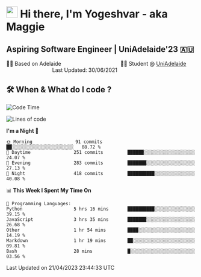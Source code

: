 <h1><img src="https://emojis.slackmojis.com/emojis/images/1531849430/4246/blob-sunglasses.gif?1531849430" width="30"/> Hi there, I'm Yogeshvar - aka Maggie</h1>

## Aspiring Software Engineer | UniAdelaide'23 🇦🇺  
🏂🏻  Based on Adelaide &nbsp;&nbsp;&nbsp;&nbsp;&nbsp;&nbsp;&nbsp;&nbsp;&nbsp;&nbsp;&nbsp;&nbsp;&nbsp;&nbsp;&nbsp;&nbsp;&nbsp;&nbsp;&nbsp;&nbsp;&nbsp;&nbsp;&nbsp;&nbsp;&nbsp;&nbsp;&nbsp;&nbsp;&nbsp;&nbsp;&nbsp;&nbsp;&nbsp;&nbsp;&nbsp;&nbsp;&nbsp;&nbsp;&nbsp;👨‍💻 Student @ [UniAdelaide](https://www.adelaide.edu.au)   &nbsp;&nbsp;&nbsp;&nbsp;&nbsp;&nbsp;&nbsp;&nbsp;&nbsp;&nbsp;&nbsp;&nbsp;&nbsp;&nbsp;&nbsp;&nbsp;&nbsp;&nbsp;&nbsp;&nbsp;&nbsp;&nbsp;&nbsp;&nbsp;&nbsp;&nbsp;&nbsp;&nbsp;&nbsp;&nbsp;&nbsp;Last Updated: 30/06/2021

## 🛠 When & What do I code ?  

<!--START_SECTION:waka-->
![Code Time](http://img.shields.io/badge/Code%20Time-2%2C094%20hrs%2017%20mins-blue)

![Lines of code](https://img.shields.io/badge/From%20Hello%20World%20I%27ve%20Written-3.5%20million%20lines%20of%20code-blue)

**I'm a Night 🦉** 

```text
🌞 Morning                91 commits          ██░░░░░░░░░░░░░░░░░░░░░░░   08.72 % 
🌆 Daytime                251 commits         ██████░░░░░░░░░░░░░░░░░░░   24.07 % 
🌃 Evening                283 commits         ███████░░░░░░░░░░░░░░░░░░   27.13 % 
🌙 Night                  418 commits         ██████████░░░░░░░░░░░░░░░   40.08 % 
```


📊 **This Week I Spent My Time On** 

```text
💬 Programming Languages: 
Python                   5 hrs 16 mins       ██████████░░░░░░░░░░░░░░░   39.15 % 
JavaScript               3 hrs 35 mins       ███████░░░░░░░░░░░░░░░░░░   26.68 % 
Other                    1 hr 54 mins        ████░░░░░░░░░░░░░░░░░░░░░   14.19 % 
Markdown                 1 hr 19 mins        ██░░░░░░░░░░░░░░░░░░░░░░░   09.81 % 
Bash                     28 mins             █░░░░░░░░░░░░░░░░░░░░░░░░   03.56 % 
```


 Last Updated on 21/04/2023 23:44:33 UTC
<!--END_SECTION:waka-->
